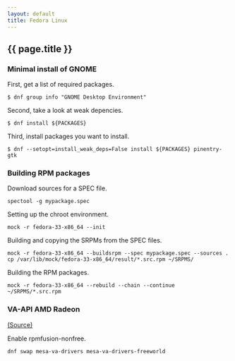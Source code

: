 ```yaml
---
layout: default
title: Fedora Linux
---
```


## {{ page.title }}

### Minimal install of GNOME

First, get a list of required packages.

    $ dnf group info "GNOME Desktop Environment"

Second, take a look at weak depencies.

    $ dnf install ${PACKAGES}

Third, install packages you want to install.

    $ dnf --setopt=install_weak_deps=False install ${PACKAGES} pinentry-gtk

### Building RPM packages

Download sources for a SPEC file.

    spectool -g mypackage.spec

Setting up the chroot environment.

    mock -r fedora-33-x86_64 --init

Building and copying the SRPMs from the SPEC files.

    mock -r fedora-33-x86_64 --buildsrpm --spec mypackage.spec --sources .
    cp /var/lib/mock/fedora-33-x86_64/result/*.src.rpm ~/SRPMS/

Building the RPM packages.

    mock -r fedora-33-x86_64 --rebuild --chain --continue ~/SRPMS/*.src.rpm

### VA-API AMD Radeon

[(Source)](https://gnulinux.ch/mesa-mit-h264-h265-und-vc1-decoding-unter-fedora-37)

Enable rpmfusion-nonfree.

    dnf swap mesa-va-drivers mesa-va-drivers-freeworld
